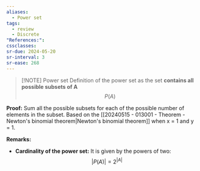 ```yaml
---
aliases:
  - Power set
tags:
  - review
  - Discrete
"References:": 
cssclasses:
sr-due: 2024-05-20
sr-interval: 3
sr-ease: 268
---
```


> [!NOTE] Power set
> Definition of the power set as the set **contains all possible subsets of A**
> $$
> P(A) 
> $$
>

**Proof:** Sum all the possible subsets for each of the possible number of elements in the subset. Based on the [[20240515 - 013001 - Theorem - Newton's binomial theorem|Newton's binomial theorem]] when x = 1 and y = 1.

**Remarks:**
+ **Cardinality of the power set:** It is given by the powers of two: 
	$$
	|P(A)| = 2^{|A|}
	$$